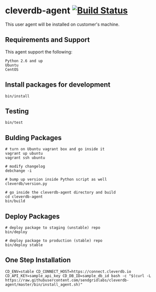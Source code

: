 # cleverdb-agent [![Build Status](https://travis-ci.org/sendgridlabs/cleverdb-agent.svg)](https://travis-ci.org/sendgridlabs/cleverdb-agent)

This user agent will be installed on customer's machine.

## Requirements and Support ##

This agent support the following:

	Python 2.6 and up
	Ubuntu
	CentOS

## Install packages for development ##
	bin/install
	
## Testing ##
	bin/test
	
## Bulding Packages ##
	# turn on Ubuntu vagrant box and go inside it
	vagrant up ubuntu
	vagrant ssh ubuntu
	
	# modify changelog
	debchange -i 
	
	# bump up version inside Python script as well
	cleverdb/version.py
	
	# go inside the cleverdb-agent directory and build
	cd cleverdb-agent
	bin/build	

## Deploy Packages ##
	# deploy package to staging (unstable) repo
	bin/deploy
	
	# deploy package to production (stable) repo
	bin/deploy stable
	
## One Step Installation ##

	CD_ENV=stable CD_CONNECT_HOST=https://connect.cleverdb.io CD_API_KEY=sample_api_key CD_DB_ID=sample_db_id bash -c "$(curl -L https://raw.githubusercontent.com/sendgridlabs/cleverdb-agent/master/bin/install_agent.sh)"
